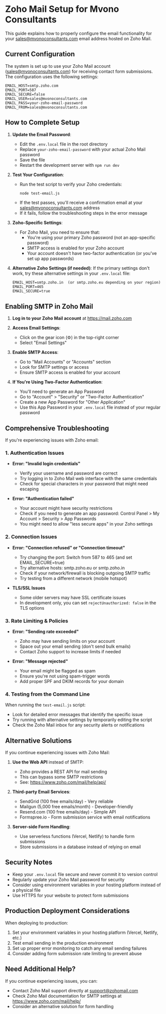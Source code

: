 # Zoho Mail Setup for Mvono Consultants

This guide explains how to properly configure the email functionality for your sales@mvonoconsultants.com email address hosted on Zoho Mail.

## Current Configuration

The system is set up to use your Zoho Mail account (sales@mvonoconsultants.com) for receiving contact form submissions. The configuration uses the following settings:

```
EMAIL_HOST=smtp.zoho.com
EMAIL_PORT=587
EMAIL_SECURE=false
EMAIL_USER=sales@mvonoconsultants.com
EMAIL_PASS=your-zoho-email-password
EMAIL_FROM=sales@mvonoconsultants.com
```

## How to Complete Setup

1. **Update the Email Password**:
   - Edit the `.env.local` file in the root directory
   - Replace `your-zoho-email-password` with your actual Zoho Mail password
   - Save the file
   - Restart the development server with `npm run dev`

2. **Test Your Configuration**:
   - Run the test script to verify your Zoho credentials:
     ```bash
     node test-email.js
     ```
   - If the test passes, you'll receive a confirmation email at your sales@mvonoconsultants.com address
   - If it fails, follow the troubleshooting steps in the error message

3. **Zoho-Specific Settings**:
   - For Zoho Mail, you need to ensure that:
     - You're using your primary Zoho password (not an app-specific password)
     - SMTP access is enabled for your Zoho account
     - Your account doesn't have two-factor authentication (or you've set up app passwords)

4. **Alternative Zoho Settings (if needed)**:
   If the primary settings don't work, try these alternative settings in your `.env.local` file:
   ```
   EMAIL_HOST=smtp.zoho.in  (or smtp.zoho.eu depending on your region)
   EMAIL_PORT=465
   EMAIL_SECURE=true
   ```

## Enabling SMTP in Zoho Mail

1. **Log in to your Zoho Mail account** at https://mail.zoho.com

2. **Access Email Settings**:
   - Click on the gear icon (⚙️) in the top-right corner
   - Select "Email Settings"

3. **Enable SMTP Access**:
   - Go to "Mail Accounts" or "Accounts" section
   - Look for SMTP settings or access
   - Ensure SMTP access is enabled for your account

4. **If You're Using Two-Factor Authentication**:
   - You'll need to generate an App Password
   - Go to "Account" > "Security" or "Two-Factor Authentication"
   - Create a new App Password for "Other Application"
   - Use this App Password in your `.env.local` file instead of your regular password

## Comprehensive Troubleshooting

If you're experiencing issues with Zoho email:

### 1. Authentication Issues

- **Error: "Invalid login credentials"**
  - Verify your username and password are correct
  - Try logging in to Zoho Mail web interface with the same credentials
  - Check for special characters in your password that might need escaping

- **Error: "Authentication failed"**
  - Your account might have security restrictions
  - Check if you need to generate an app password: Control Panel > My Account > Security > App Passwords
  - You might need to allow "less secure apps" in your Zoho settings

### 2. Connection Issues

- **Error: "Connection refused" or "Connection timeout"**
  - Try changing the port: Switch from 587 to 465 (and set EMAIL_SECURE=true)
  - Try alternative hosts: smtp.zoho.eu or smtp.zoho.in
  - Check if your network/firewall is blocking outgoing SMTP traffic
  - Try testing from a different network (mobile hotspot)

- **TLS/SSL Issues**
  - Some older servers may have SSL certificate issues
  - In development only, you can set `rejectUnauthorized: false` in the TLS options

### 3. Rate Limiting & Policies

- **Error: "Sending rate exceeded"**
  - Zoho may have sending limits on your account
  - Space out your email sending (don't send bulk emails)
  - Contact Zoho support to increase limits if needed

- **Error: "Message rejected"**
  - Your email might be flagged as spam
  - Ensure you're not using spam-trigger words
  - Add proper SPF and DKIM records for your domain

### 4. Testing from the Command Line

When running the `test-email.js` script:

- Look for detailed error messages that identify the specific issue
- Try running with alternative settings by temporarily editing the script
- Check the Zoho Mail inbox for any security alerts or notifications

## Alternative Solutions

If you continue experiencing issues with Zoho Mail:

1. **Use the Web API** instead of SMTP:
   - Zoho provides a REST API for mail sending
   - This can bypass some SMTP restrictions
   - See: https://www.zoho.com/mail/help/api/

2. **Third-party Email Services**:
   - SendGrid (100 free emails/day) - Very reliable
   - Mailgun (5,000 free emails/month) - Developer-friendly
   - Resend.com (100 free emails/day) - Simple API
   - Formspree.io - Form submission service with email notifications

3. **Server-side Form Handling**:
   - Use serverless functions (Vercel, Netlify) to handle form submissions
   - Store submissions in a database instead of relying on email

## Security Notes

- Keep your `.env.local` file secure and never commit it to version control
- Regularly update your Zoho Mail password for security
- Consider using environment variables in your hosting platform instead of a physical file
- Use HTTPS for your website to protect form submissions

## Production Deployment Considerations

When deploying to production:
1. Set your environment variables in your hosting platform (Vercel, Netlify, etc.)
2. Test email sending in the production environment
3. Set up proper error monitoring to catch any email sending failures
4. Consider adding form submission rate limiting to prevent abuse

## Need Additional Help?

If you continue experiencing issues, you can:
- Contact Zoho Mail support directly at support@zohomail.com
- Check Zoho Mail documentation for SMTP settings at https://www.zoho.com/mail/help/
- Consider an alternative solution for form handling
